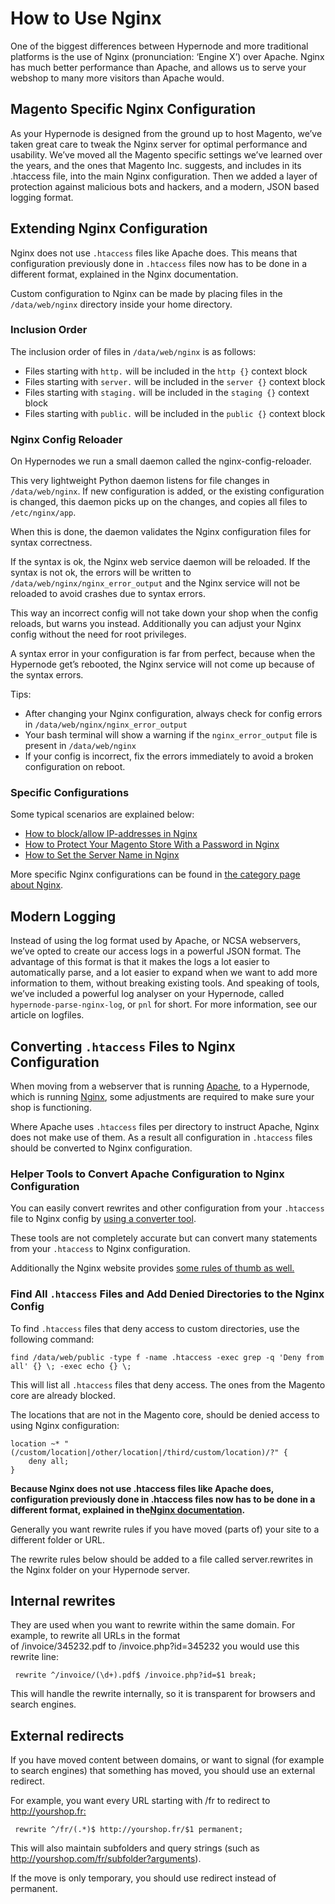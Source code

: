 <!-- source: https://support.hypernode.com/en/hypernode/nginx/how-to-use-nginx/ -->
# How to Use Nginx

One of the biggest differences between Hypernode and more traditional platforms is the use of Nginx (pronunciation: ‘Engine X’) over Apache. Nginx has much better performance than Apache, and allows us to serve your webshop to many more visitors than Apache would.


Magento Specific Nginx Configuration
------------------------------------

As your Hypernode is designed from the ground up to host Magento, we’ve taken great care to tweak the Nginx server for optimal performance and usability. We’ve moved all the Magento specific settings we’ve learned over the years, and the ones that Magento Inc. suggests, and includes in its .htaccess file, into the main Nginx configuration. Then we added a layer of protection against malicious bots and hackers, and a modern, JSON based logging format.

Extending Nginx Configuration
-----------------------------

Nginx does not use `.htaccess` files like Apache does. This means that configuration previously done in `.htaccess` files now has to be done in a different format, explained in the Nginx documentation.

Custom configuration to Nginx can be made by placing files in the `/data/web/nginx` directory inside your home directory.

### Inclusion Order

The inclusion order of files in `/data/web/nginx` is as follows:

* Files starting with `http.` will be included in the `http {}` context block
* Files starting with `server.` will be included in the `server {}` context block
* Files starting with `staging.` will be included in the `staging {}` context block
* Files starting with `public.` will be included in the `public {}` context block

### Nginx Config Reloader

On Hypernodes we run a small daemon called the nginx-config-reloader.

This very lightweight Python daemon listens for file changes in `/data/web/nginx`. If new configuration is added, or the existing configuration is changed, this daemon picks up on the changes, and copies all files to `/etc/nginx/app`.

When this is done, the daemon validates the Nginx configuration files for syntax correctness.

If the syntax is ok, the Nginx web service daemon will be reloaded. If the syntax is not ok, the errors will be written to `/data/web/nginx/nginx_error_output` and the Nginx service will not be reloaded to avoid crashes due to syntax errors.

This way an incorrect config will not take down your shop when the config reloads, but warns you instead. Additionally you can adjust your Nginx config without the need for root privileges.

A syntax error in your configuration is far from perfect, because when the Hypernode get’s rebooted, the Nginx service will not come up because of the syntax errors.

Tips:

* After changing your Nginx configuration, always check for config errors in `/data/web/nginx/nginx_error_output`
* Your bash terminal will show a warning if the `nginx_error_output` file is present in `/data/web/nginx`
* If your config is incorrect, fix the errors immediately to avoid a broken configuration on reboot.

### Specific Configurations

Some typical scenarios are explained below:

* [How to block/allow IP-addresses in Nginx](https://support.hypernode.com/en/hypernode/nginx/how-to-block-allow-ip-addresses-in-nginx)
* [How to Protect Your Magento Store With a Password in Nginx](https://support.hypernode.com/en/hypernode/nginx/how-to-protect-your-magento-store-with-a-password-in-nginx)
* [How to Set the Server Name in Nginx](https://support.hypernode.com/en/hypernode/nginx/how-to-set-the-server-name-in-nginx)

More specific Nginx configurations can be found in [the category page about Nginx](https://support.hypernode.com/en/hypernode/nginx/).

Modern Logging
--------------

Instead of using the log format used by Apache, or NCSA webservers, we’ve opted to create our access logs in a powerful JSON format. The advantage of this format is that it makes the logs a lot easier to automatically parse, and a lot easier to expand when we want to add more information to them, without breaking existing tools. And speaking of tools, we’ve included a powerful log analyser on your Hypernode, called `hypernode-parse-nginx-log`, or `pnl` for short. For more information, see our article on logfiles.

Converting `.htaccess` Files to Nginx Configuration
---------------------------------------------------

When moving from a webserver that is running [Apache](https://httpd.apache.org/), to a Hypernode, which is running [Nginx](https://nginx.org/en/), some adjustments are required to make sure your shop is functioning.

Where Apache uses `.htaccess` files per directory to instruct Apache, Nginx does not make use of them. As a result all configuration in `.htaccess` files should be converted to Nginx configuration.

### Helper Tools to Convert Apache Configuration to Nginx Configuration

You can easily convert rewrites and other configuration from your `.htaccess` file to Nginx config by [using a converter tool](https://winginx.com/en/htaccess).

These tools are not completely accurate but can convert many statements from your `.htaccess` to Nginx configuration.

Additionally the Nginx website provides [some rules of thumb as well.](https://www.nginx.com/blog/converting-apache-to-nginx-rewrite-rules/)

### Find All `.htaccess` Files and Add Denied Directories to the Nginx Config

To find `.htaccess` files that deny access to custom directories, use the following command:

```nginx
find /data/web/public -type f -name .htaccess -exec grep -q 'Deny from all' {} \; -exec echo {} \;
```
This will list all `.htaccess` files that deny access. The ones from the Magento core are already blocked.

The locations that are not in the Magento core, should be denied access to using Nginx configuration:

```nginx
location ~* "(/custom/location|/other/location|/third/custom/location)/?" {
    deny all;
}
```
**Because Nginx does not use .htaccess files like Apache does, configuration previously done in .htaccess files now has to be done in a different format, explained in the**[**Nginx documentation**](http://nginx.org/en/docs/)**.**

Generally you want rewrite rules if you have moved (parts of) your site to a different folder or URL.

The rewrite rules below should be added to a file called server.rewrites in the Nginx folder on your Hypernode server.

Internal rewrites
-----------------

They are used when you want to rewrite within the same domain. For example, to rewrite all URLs in the format of /invoice/345232.pdf to /invoice.php?id=345232 you would use this rewrite line:

```nginx
 rewrite ^/invoice/(\d+).pdf$ /invoice.php?id=$1 break;
```
This will handle the rewrite internally, so it is transparent for browsers and search engines.

External redirects
------------------

If you have moved content between domains, or want to signal (for example to search engines) that something has moved, you should use an external redirect.

For example, you want every URL starting with /fr to redirect to <http://yourshop.fr:>

```nginx
 rewrite ^/fr/(.*)$ http://yourshop.fr/$1 permanent;
```
This will also maintain subfolders and query strings (such as <http://yourshop.com/fr/subfolder?arguments>).

If the move is only temporary, you should use redirect instead of permanent.
